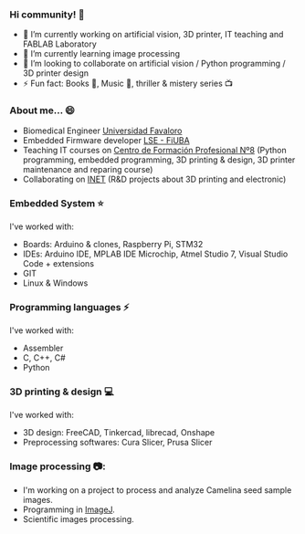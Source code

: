 ### Hi community! 👋
- 🔭 I’m currently working on artificial vision, 3D printer, IT teaching and FABLAB Laboratory
- 🌱 I’m currently learning image processing
- 👯 I’m looking to collaborate on artificial vision / Python programming / 3D printer design
- ⚡ Fun fact: Books :closed_book:, Music :musical_score:, thriller & mistery series :tv:

### About me... 😄
- Biomedical Engineer [Universidad Favaloro](https://www.favaloro.edu.ar/)
- Embedded Firmware developer [LSE - FiUBA](https://lse.posgrados.fi.uba.ar/)
- Teaching IT courses on [Centro de Formación Profesional Nº8](https://centro8smata.org.ar/) (Python programming, embedded programming, 3D printing & design, 3D printer maintenance and reparing course)
- Collaborating on [INET](https://www.inet.edu.ar/) (R&D projects about 3D printing and electronic)

### Embedded System :star:
I've worked with:
* Boards: Arduino & clones, Raspberry Pi, STM32
* IDEs: Arduino IDE, MPLAB IDE Microchip, Atmel Studio 7, Visual Studio Code + extensions
* GIT
* Linux & Windows
  
### Programming languages :zap:
I've worked with:
* Assembler
* C, C++, C#
* Python

### 3D printing & design :computer:
I've worked with:
* 3D design: FreeCAD, Tinkercad, librecad, Onshape
* Preprocessing softwares: Cura Slicer, Prusa Slicer

### Image processing 📷:
* I'm working on a project to process and analyze Camelina seed sample images.
* Programming in [ImageJ](https://imagej.net/).
* Scientific images processing. 

<!--
**Nicomedes77/Nicomedes77** is a ✨ _special_ ✨ repository because its `README.md` (this file) appears on your GitHub profile.

Here are some ideas to get you started:

- 🔭 I’m currently working on ...
- 🌱 I’m currently learning ...
- 👯 I’m looking to collaborate on ...
- 🤔 I’m looking for help with ...
- 💬 Ask me about ...
- 📫 How to reach me: ...
- 😄 Pronouns: ...
- ⚡ Fun fact: ...
-->
